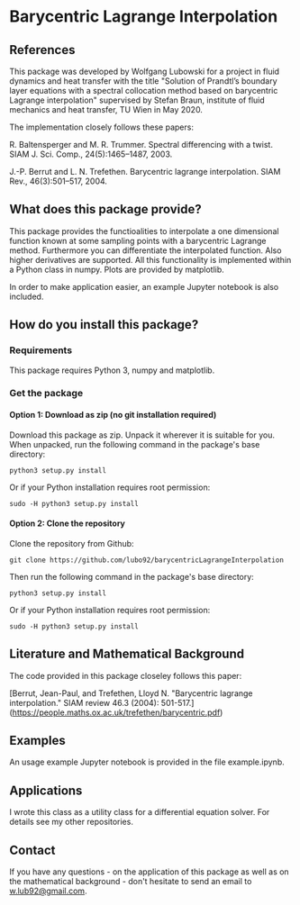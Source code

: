 # Barycentric Lagrange Interpolation

## References
This package was developed by Wolfgang Lubowski for a project in fluid dynamics and heat transfer with the title "Solution of Prandtl’s boundary layer equations with a spectral collocation method based on barycentric Lagrange interpolation" supervised by Stefan Braun, institute of fluid mechanics and heat transfer, TU Wien in May 2020.

The implementation closely follows these papers:

R. Baltensperger and M. R. Trummer. Spectral differencing with a twist. SIAM J. Sci. Comp., 24(5):1465–1487, 2003.

J.-P. Berrut and L. N. Trefethen. Barycentric lagrange interpolation. SIAM Rev., 46(3):501–517, 2004.

## What does this package provide?
This package provides the functioalities to interpolate a one dimensional function known at some sampling points with a barycentric Lagrange method. Furthermore you can differentiate the interpolated function. Also higher derivatives are supported. All this functionality is implemented within a Python class in numpy. Plots are provided by matplotlib.

In order to make application easier, an example Jupyter notebook is also included.

## How do you install this package?
### Requirements
This package requires Python 3, numpy and matplotlib.
### Get the package
#### Option 1: Download as zip (no git installation required)
Download this package as zip. Unpack it wherever it is suitable for you. When unpacked, run the following command in the package's base directory:
```
python3 setup.py install
```
Or if your Python installation requires root permission:
```
sudo -H python3 setup.py install
```
#### Option 2: Clone the repository
Clone the repository from Github:
```
git clone https://github.com/lubo92/barycentricLagrangeInterpolation
```
Then run the following command in the package's base directory:
```
python3 setup.py install
```
Or if your Python installation requires root permission:
```
sudo -H python3 setup.py install
```

## Literature and Mathematical Background
The code provided in this package closeley follows this paper:

[Berrut, Jean-Paul, and Trefethen, Lloyd N. "Barycentric lagrange interpolation." SIAM review 46.3 (2004): 501-517.] (https://people.maths.ox.ac.uk/trefethen/barycentric.pdf)

## Examples
An usage example Jupyter notebook is provided in the file example.ipynb.

## Applications
I wrote this class as a utility class for a differential equation solver. For details see my other repositories.

## Contact
If you have any questions - on the application of this package as well as on the mathematical background - don't hesitate to send an email to <w.lub92@gmail.com>.
